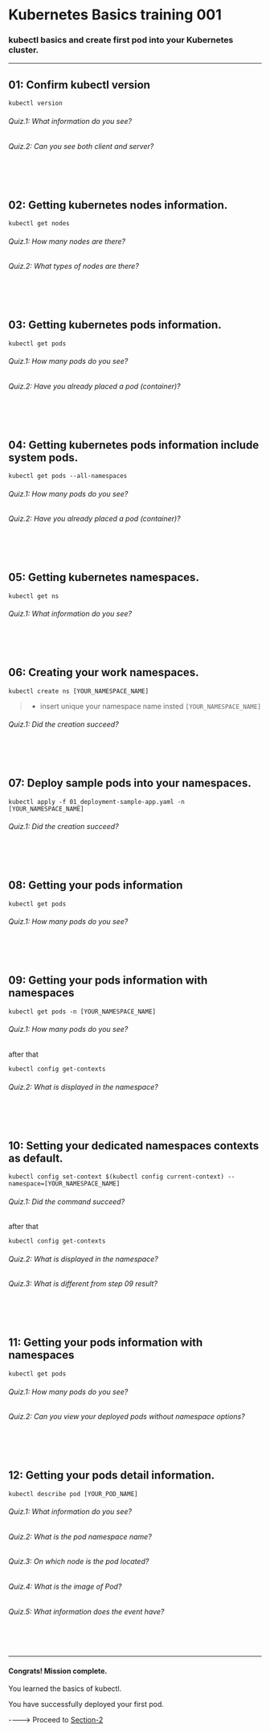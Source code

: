 # Kubernetes Basics training 001

### kubectl basics and create first pod into your Kubernetes cluster.
---  
## 01: Confirm kubectl version
```kubernetes-kubectl
kubectl version
```
###### Quiz.1: What information do you see?
###### Quiz.2: Can you see both client and server?
</br>
</br>



## 02: Getting kubernetes nodes information.
```shell
kubectl get nodes
```
###### Quiz.1: How many nodes are there?
###### Quiz.2: What types of nodes are there?
</br>
</br>


## 03: Getting kubernetes pods information.
```shell
kubectl get pods
```
###### Quiz.1: How many pods do you see?
###### Quiz.2: Have you already placed a pod (container)?
</br>
</br>



## 04: Getting kubernetes pods information include system pods.
```shell
kubectl get pods --all-namespaces
```
###### Quiz.1: How many pods do you see?
###### Quiz.2: Have you already placed a pod (container)?
</br>
</br>


## 05: Getting kubernetes namespaces.
```shell
kubectl get ns
```
###### Quiz.1: What information do you see?
</br>
</br>


## 06: Creating your work namespaces.
```shell
kubectl create ns [YOUR_NAMESPACE_NAME]
```
> * insert unique your namespace name insted `[YOUR_NAMESPACE_NAME]`  
###### Quiz.1: Did the creation succeed?
</br>
</br>


## 07: Deploy sample pods into your namespaces.
```shell
kubectl apply -f 01_deployment-sample-app.yaml -n [YOUR_NAMESPACE_NAME]
```
###### Quiz.1: Did the creation succeed?
</br>
</br>


## 08: Getting your pods information
```shell
kubectl get pods
```   
###### Quiz.1: How many pods do you see?
</br>
</br>


## 09: Getting your pods information with namespaces
```shell
kubectl get pods -n [YOUR_NAMESPACE_NAME]
```   
###### Quiz.1: How many pods do you see?
after that
```
kubectl config get-contexts
```
###### Quiz.2: What is displayed in the namespace?
</br>
</br>


## 10: Setting your dedicated namespaces contexts as default.
```shell
kubectl config set-context $(kubectl config current-context) --namespace=[YOUR_NAMESPACE_NAME]
```
###### Quiz.1: Did the command succeed?
after that
```
kubectl config get-contexts
```
###### Quiz.2: What is displayed in the namespace?
###### Quiz.3: What is different from step 09 result?
</br>
</br>


## 11: Getting your pods information with namespaces
```shell
kubectl get pods
```
###### Quiz.1: How many pods do you see?
###### Quiz.2: Can you view your deployed pods without namespace options?
</br>
</br>


## 12: Getting your pods detail information.
```shell
kubectl describe pod [YOUR_POD_NAME]
```
###### Quiz.1: What information do you see?
###### Quiz.2: What is the pod namespace name?
###### Quiz.3: On which node is the pod located?
###### Quiz.4: What is the image of Pod?
###### Quiz.5: What information does the event have?
</br>
</br>

---
#### Congrats! Mission complete.
You learned the basics of kubectl.

You have successfully deployed your first pod.

----> Proceed to [Section-2](https://github.com/hanakara-milk/Karbon-basics/blob/master/02-section-02.md)
</br>
</br>

